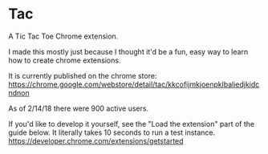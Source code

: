 # Tac
A Tic Tac Toe Chrome extension. 

I made this mostly just because I thought it'd be a fun, easy way to learn how to create chrome extensions. 

It is currently published on the chrome store: https://chrome.google.com/webstore/detail/tac/kkcofijmkjoenpklbaliedjkidcndnon

As of 2/14/18 there were 900 active users.

If you'd like to develop it yourself, see the "Load the extension" part of the guide below. It literally takes 10 seconds to run a test instance.
https://developer.chrome.com/extensions/getstarted
